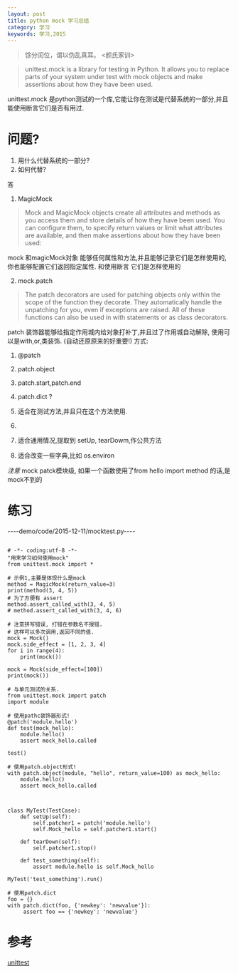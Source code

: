 ```yaml
---
layout: post
title: python mock 学习总结
category: 学习
keywords: 学习,2015
---
```


> 馀分闰位，谓以伪乱真耳。 <颜氏家训>

> unittest.mock is a library for testing in Python. It allows you to replace parts of your system under test with mock objects and make assertions about how they have been used.

unittest.mock 是python测试的一个库,它能让你在测试是代替系统的一部分,并且能使用断言它们是否有用过.


# 问题?

1. 用什么代替系统的一部分?
2. 如何代替?

答
1. MagicMock

> Mock and MagicMock objects create all attributes and methods as you access them and store details of how they have been used. You can configure them, to specify return values or limit what attributes are available, and then make assertions about how they have been used:

mock 和magicMock对象 能够任何属性和方法,并且能够记录它们是怎样使用的,你也能够配置它们返回指定属性.
和使用断言 它们是怎样使用的


2. mock.patch

> The patch decorators are used for patching objects only within the scope of the function they decorate. They automatically handle the unpatching for you, even if exceptions are raised. All of these functions can also be used in with statements or as class decorators.

patch 装饰器能够给指定作用城内给对象打补丁,并且过了作用城自动解除, 使用可以是with,or,类装饰.
(自动还原原来的好重要!)
方式:
1. @patch
2. patch.object
3. patch.start,patch.end
4. patch.dict ?

1. 适合在测试方法,并且只在这个方法使用.
2.
3. 适合通用情况,提取到 setUp, tearDowm,作公共方法
4. 适合改变一些字典,比如 os.environ


*注意*
mock patck模块级, 如果一个函数使用了from hello import method 的话,是mock不到的

# 练习

----demo/code/2015-12-11/mocktest.py----

```

# -*- coding:utf-8 -*-
"用来学习如何使用mock"
from unittest.mock import *

# 示例1,主要是体现什么是mock
method = MagicMock(return_value=3)
print(method(3, 4, 5))
# 为了方便有 assert
method.assert_called_with(3, 4, 5)
# method.assert_called_with(3, 4, 6)

# 注意拼写错误, 打错在参数名不报错.
# 这样可以多次调用,返回不同的值.
mock = Mock()
mock.side_effect = [1, 2, 3, 4]
for i in range(4):
    print(mock())

mock = Mock(side_effect=[100])
print(mock())

# 与单元测试的关系.
from unittest.mock import patch
import module

# 使用pathc装饰器形式!
@patch('module.hello')
def test(mock_hello):
    module.hello()
    assert mock_hello.called

test()

# 使用patch.object形式!
with patch.object(module, "hello", return_value=100) as mock_hello:
    module.hello()
    assert mock_hello.called



class MyTest(TestCase):
    def setUp(self):
        self.patcher1 = patch('module.hello')
        self.Mock_hello = self.patcher1.start()

    def tearDown(self):
        self.patcher1.stop()

    def test_something(self):
        assert module.hello is self.Mock_hello

MyTest('test_something').run()

# 使用patch.dict
foo = {}
with patch.dict(foo, {'newkey': 'newvalue'}):
     assert foo == {'newkey': 'newvalue'}

```


# 参考
[unittest](https://docs.python.org/3/library/unittest.mock.html?highlight=mock#module-unittest.mock)
